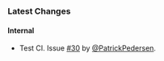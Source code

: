### Latest Changes

#### Internal

* Test CI. Issue [#30](https://github.com/THE-BWC/OpServ-Issues/issues/30) by [@PatrickPedersen](https://github.com/PatrickPedersen).
